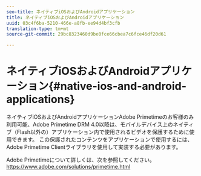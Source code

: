 ```yaml
---
seo-title: ネイティブiOSおよびAndroidアプリケーション
title: ネイティブiOSおよびAndroidアプリケーション
uuid: 03c4f6ba-5210-466e-a8fb-ee94d4bf3cfb
translation-type: tm+mt
source-git-commit: 29bc8323460d9be0fce66cbea7c6fce46df20d61

---
```



# ネイティブiOSおよびAndroidアプリケーション{#native-ios-and-android-applications}

ネイティブiOSおよびAndroidアプリケーションAdobe Primetimeのお客様のみ利用可能、Adobe Primetime DRM 4.0以降は、モバイルデバイス上のネイティブ（Flash以外の）アプリケーション内で使用されるビデオを保護するために使用できます。 この保護されたコンテンツをアプリケーションで使用するには、Adobe Primetime Clientライブラリを使用して実装する必要があります。

Adobe Primetimeについて詳しくは、次を参照してください。https://www.adobe.com/solutions/primetime.html [](https://www.adobe.com/solutions/primetime.html)
